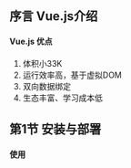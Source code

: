 ## 序言 Vue.js介绍

#### Vue.js 优点

1. 体积小33K
2. 运行效率高，基于虚拟DOM
3. 双向数据绑定
4. 生态丰富、学习成本低

## 第1节 安装与部署

#### 使用<script>标签直接引入Vue.js

引入本地vue.js文件语法：

```html
<script src="./vue.script"></script>
```

通过CDN引入vue.js文件语法：

```html
<script src="https://cdn.jsdelivr.net/npm/vue/dist/vue.js"></script>
```

当下载并使用<script>标签引入Vue.js后，Vue会被注册为一个全局变量，在代码文件中使用vue()函数创建Vue实例，从而实现vue操作。

## 第2节 创建第一个vue应用

#### 声明式渲染

Vue.js的核心是一个允许采用简洁的模板语法来声明式地将数据渲染进DOM的系统

声明式渲染语法1 -- 文本插值：

```html
<div id="app">
	{{ message }}
</div>
```

```javascript
var app = new Vue({
	el: '#app',
	data: {
		message: 'hello Vue!'
	}
})
```

当在控制台中修改app.message的值时，页面渲染出的值改变

声明式渲染语法2 -- 绑定元素attribute

```html
<div id = "app-2">
    <span v-bind:title="message">
    鼠标悬停几秒钟查看此处动态绑定的提示信息！
    </span>
</div>
```

```javascript
var app2 = new Vue({
	el: '#app-2',
	data: {
		message: '页面加载于' + new Data().toLocaleString()
	}
})
```

## 第3节 数据与方法

#### new Vue()

每个Vue应用都是通过用Vue函数创建一个新的Vue实例开始的，通常使用一个变量接收Vue函数被new之后的结果，也就是作为Vue的一个对象，通常使用vm(ViewModel视图模型的缩写)来代表Vue的一个实例，该过程语法如下：

```javascript
var vm = new Vue({

})
```

#### data: data

当一个Vue实例被创建时，它将data对象中的所有属性加入到Vue的响应式系统中。当这些属性的值发生改变时，视图将会产生“响应”，即匹配更新为新的值，示例如下：

```html
<div id="app">
</div>
```

```javascript
var data = { a : 1 };
var vm = new Vue({
    el: "#app",
    data: data
});
```

```javascript
data.a = "hi";
```

```javascript
vm.a = "hi, again";
```

以上改变data.a的值和vm.a的值效果相同，另外如果希望显示变量，则需要在new Vue()中就对该变量进行声明

#### Object.freeze()

Vue提供Object.freeze()方法，阻止修改现有的属性，同时响应系统中无法追踪变化，实例如下：

```html
<div id = "app">
    <p>{{ foo}}</p>
    <button v-on:click="foo = 'baz'">Change it</button>
</div>
```

```javascript
var obj = {
	foo: 'bar'
}

Object.freeze(obj)

new Vue({
    el: '#app',
    data: obj
})
```

以上语句使用freeze()方法让obj对象不再进行响应式

#### Vue实例属性和方法

Vue实例的实例属性和方法都有前缀$，以便与用户定义的属性区分开来，实例如下：

```javascript
var data = { a: 1}
var vm = new Vue({
	el: '#example',
	data: data
})

console.log(vm.$data === data); //true
console.log(vm.$el = document.getElementById('example')); //true

//$watch是一个实例方法，注意该方法是放在data.2 = 2;语句之前
vm.$watch('a', function (newValue, oldValue) {
    console.log("newValue: ", newValue); //2
    console.log("oldValue: ", oldValue); //1
})

data.a = 2;
```

注意：$watch()方法是放置于数据修改语句，即data.2 = 2的前面

## 第4节 生命周期

#### Vue实例的初始化过程

Vue实例在创建时需要经过一系列的初始化过程，例如设置数据监听、编译模板、将实例挂在到DOM并在数据变化时更新DOM等。

#### 命周期钩子

在Vue实例初始化过程中会运行一些叫做生命周期钩子的函数，可以借此在不同阶段添加需要的代码，生命周期钩子使用方法如下：

```javascript
new Vue({
	data: {
		a: 1
	},
	created: function() {
		//'this'指向vm实例
		console.log('a is: ' + this.a);
	}
})
```

#### 生期周期钩子API

在Vue官网>学习>API>[选项/生命周期钩子章节]([https://cn.vuejs.org/v2/api/#%E9%80%89%E9%A1%B9-%E7%94%9F%E5%91%BD%E5%91%A8%E6%9C%9F%E9%92%A9%E5%AD%90](https://cn.vuejs.org/v2/api/#选项-生命周期钩子))中可以查看所有生命周期钩子API

#### 生命周期钩子用法

生命周期钩子代码需要写在使用Vue函数创建的对象内，以对象属性的方式声明，该属性为一个函数，在不同生命周期阶段系统将自动调用这些函数，以beforeCreate、Created、beforeMount、mounted、beforeUpdate、updated三组常用生命周期函数为例，实例如下：

```html
<div id="app">
	{{msg}}
</div>
```

```javascript
var vm = new Vue({
    el: '#app',
    data: {
        msg: "hi vue",
    },
    beforeCreate: function(){
        console.log('beforeCreate');
    },
    created: function(){
    	console.log('created');
	},
	beforeMount: function(){
        console.log('beforeMount');
    },
    mounted: function(){
        console.log('mounted');
    }
})；

setTimeout(function(){
    vm.msg = "change......";
}, 3000);
```

## 第五节 模板语法-插值

#### 模板语法

Vue.js使用了基于HTML的模板语法。允许开发者声明式地将DOM绑定至底层Vue实例的数据。

#### 文本插值

数据绑定最常见的形式就是使用“Mustache”语法（双大括号）的文本插值，实例如下：

```html
<span>Message: {{ msg }}</span>
```

```javascript
var vm = new Vue({
	el: "span",
	data: {
		msg: "模板语法-插值"
	}
})
```

使用v-once指令可以实现一次性插值，即当数据改变时，插值处的内容不会更新。

```html
<span v-once>使用v-once指令实现一次性插值：{{ msg }}</span>
```

```javascript
var vm = new Vue({
	el: "span,
	data: {
		msg: "使用v-once该插值处的内容无法改变",
	}
})
```

此时使用如下代码修改msg的值，插值处的内容不变。

```javascript
vm.msg = "test";
```

#### 原始HTML

双大括号{{}}会将数据解释为普通文本，而非HTML代码。为了输出真正的HTML，需要使用v-html指令，代码如下：

```html
<div>
	<p>Using mustaches: {{ rawHtml }}</p>
	<p>Using v-html directive: <span v-html="rawHtml"></span></p>
</div>
```

```javascript
var vm3 = new Vue({
	el: "div",
	data: {
		rawHtml: '<span style="color:red">This should be red.</span>',
	}
})
```

#### 特性

使用v-bind指令实现HTML attribute模板语法

```html
<div id="red">
    <div v-bind:class="color">test</div>
</div>
```

```javascript
var vm = new Vue({
	el: "#red",
	data: {
		color: 'red'
	}
});
```

```css
.red {
	color: red;
}
```

#### 模板语法实现JavaScript表达式

实例如下：

```html
<p>{{ number + 1 }}</p>
<p>{{ ok ? 'YES' : 'No' }}</p>
<p>{{ message.split('').reverse().join('') }}</pp>
```

```javascript
var vm = new Vue({
	el: "p",
	data: {
		number ：10，
		ok : false,
        message: "vue"
	}
})
```

## 第六节 模板语法-指令

#### 指令

指令(directives)是带有v-前缀的特殊特性。指令特性的值预期是单个Javascript表达式(v-for例外)。

指令的职责是当表达式的值改变时，将其产生的连带影响，响应式地作用于DOM，实例如下：

```html
<p v-if="seen">现在你看到我了</p>
```

```javascript
var vm = new Vue({
	el: "#app",
	data: {
		seen : true
	}
})
```

#### 参数

一些指令能够接收一个“参数”，在指令名称之后以冒号表示，例如v-bind指令可以用于响应式的更新HTML attribute，实例如下：

```html
<a v-bind:href="url">...</a>
```

```javascript
var vm = new Vue({
	el: "#app",
	data: {
		url : "http://github.com"
	}
})
```

#### 修饰符

修饰符(modifier)是以半角句号.指明的特殊后缀，用于指出一个指令应该以特殊方式绑定，例如.prevent修饰符告诉v-on指令对于触发的事件调用event.preventDefault()，实例如下：

```html
<div v-on:click="click1">
	<div v-on:click.stop="click2">
		click me!
	</div>
</div>
```

```javascript
methods: {
	click1 : function() {
		console.log('click1');
	},
	click2 : function() {
		console.log('click2');
	}
}
```

## 第7节 class与style绑定

#### v-bind

在vue数据绑定中，可以使用v-bind指令操作元素的class列表和内联样式，只需要通过表达式计算出字符串结果即可。为应对字符串拼接麻烦且易错，在将v-bind用于class和style时，Vue.js做了专门的增强。表达式结果类型除了字符串之外还可以是对象或数组。

#### 使用对象绑定HTML Class

可以传给v-bind:class一个对象，以动态的切换class，实例如下：

```html
<div id="app">
	<div 
	class="font-size"
	v-bind:class="{ active: isActive , green : isGreen}"
	style="width:200px; height:200px; text-align:center; line-height:200px;">
	hi vue
	</div>    
</div>
```

```javascript
var vm = new Vue({
	el: "#app",
	data: {
		isActive : true,
         isGreem : true
	}
});
```

```css
.green {
    color: green;
}
.active {
    background: red;
}
```

#### 使用数组绑定HTML Class

同样也可以把一个数组传给v-bind:class，以应用一个class列表，实例如下：

```html
<div id="app">
	<div class = v-bind：class="[ isActive ? 'active' : '', isGreen ? 'green' : '']"
<div>
```

```javascript
var vm = new Vue({
	el: "#app",
	data: {
		isActive : false,
		isGreen : true
	}
});
```

```css
.active {
	background: red;
}
.green {
	color: green;
}
```

#### 使用对象绑定内联样式

使用一个Javascript对象v-bind:style绑定内联样式。CSS属性名可以使用驼峰式(camelCase)或者短横线分隔(Kebab-case，短横线分隔法的属性名需要用引号括起来)。

直接将内联样式绑定到一个样式对象通常更好，这会让模板更清晰。

实例如下：

```html
<div 
v-bind:style="{ color: color, fontSize: fontSize, background: isRed ? '#FF0000' : ''}"
>
	hi vue again
</div>
```

```javascript
var vm = new Vue({
	el: "#app",
	data: {
		color: 'yellow',
		fontSize: '50px',
        isRed : true
	}
})
```

## 第8节 条件渲染

#### v-if

使用v-if指令条件性地渲染一块内容。这块内容只会在指令的表达式返回truthy值的时候被渲染，实例如下：

```html
<div id="app">
    <h1 v-if="awesome">Vue is awesome!</h1>
	<h1 v-else>Oh no</h1>
</div>
```

```javascript
var vm = new Vue({
	el: "#app",
    data: {
        awesome : true
    }
})
```

#### v-else-if

v-else-if是指可以充当v-if的“else-if块”，可以连续使用，实例如下：

```html
<div id="app">
	<div v-if="type === 'A'">
		A
	</div>
    <div v-else-if="type === 'B'">
        B
    </div>
    <div v-else-if="type === 'C'">
        C
    </div>
    <div v-else>
        Not A/B/C
    </div>
</div>
```

#### v-show

带有v-show的元素始终会被渲染并保留在DOM中，v-show知识简单的切换元素的CSS属性display，当v-show中赋予变量值为false时，display为none。实例如下：

```html
<div id="#app3">
	<div v-show="ok">hello v-show!</div>
</div>
```

```javascript
var vm3 = new Vue({
	el: "#app3",
	data: {
		ok : true
	}
})
```

## 列表渲染

#### v-for基于数组渲染列表

可以用v-for指令基于一个数组渲染一个列表。v-for指令需要使用item in items形式的特殊语法，其中items时原数据数组，而item则是被迭代的数组元素的别名。实例如下：

```html
<ul id="exaample-1">
	<li v-for="item in items">
		{{ item.message }}
	</li>
</ul>
```

```javascript
var example1 = new Vue({
	el: '#example-1',
	data: {
		items: [
			{ message: 'Foo' },
			{ message: 'Bar' }
		]
	}
})
```

#### v-for使用对象渲染数组

可以使用v-for来遍历一个对象的属性，实例如下：

```html
<ul id="v-for-object" class="demo">
	<li v-for="value in object">
		{{ value }}
	</li>
</ul>
```

```javascript
var object1 = new Vue({
	el: "#v-for-object",
	data: {
		object: {
			title: 'How to do lists in Vue',
			author: 'Jane Doe',
			publishedAt: '2016-04-10'
		}
	}
})
```



























